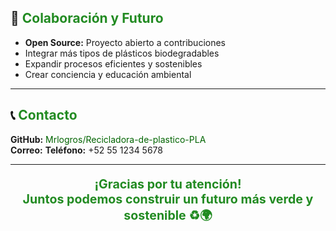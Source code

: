 ## 🤝 <span style="color:#228B22;">Colaboración y Futuro</span>

<ul>
<li><b>Open Source:</b> Proyecto abierto a contribuciones</li>
<li>Integrar más tipos de plásticos biodegradables</li>
<li>Expandir procesos eficientes y sostenibles</li>
<li>Crear conciencia y educación ambiental</li>
</ul>

---

## 📞 <span style="color:#228B22;">Contacto</span>

<p>
<b>GitHub:</b> <a href="https://github.com/Mrlogros/Recicladora-de-plastico-PLA" target="_blank" style="color:#006400; text-decoration:none;">Mrlogros/Recicladora-de-plastico-PLA</a><br>
<b>Correo:</b> 
<b>Teléfono:</b> +52 55 1234 5678
</p>

---

<p style="text-align:center; color:#228B22; font-weight:bold; font-size:1.4em;">
¡Gracias por tu atención!<br>
Juntos podemos construir un futuro más verde y sostenible ♻️🌍
</p>